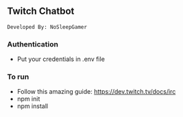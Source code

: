 ## Twitch Chatbot

```
Developed By: NoSleepGamer
```

### Authentication
- Put your credentials in .env file

### To run
- Follow this amazing guide: https://dev.twitch.tv/docs/irc
- npm init
- npm install
